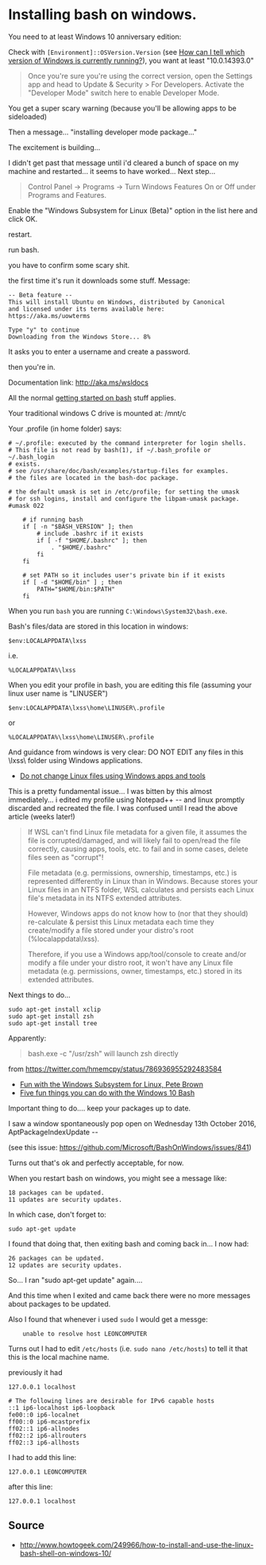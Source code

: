 # Installing bash on windows.

You need to at least Windows 10 anniversary edition:

Check with `[Environment]::OSVersion.Version` (see [How can I tell which version of Windows is currently running?](which_version.md)), you want at least "10.0.14393.0"

> Once you're sure you're using the correct version, open the Settings app and head to Update & Security > For Developers. Activate the "Developer Mode" switch here to enable Developer Mode.

You get a super scary warning (because you'll be allowing apps to be sideloaded)

Then a message... "installing developer mode package..."

The excitement is building...

I didn't get past that message until i'd cleared a bunch of space on my machine and restarted... it seems to have worked... Next step...

> Control Panel -> Programs -> Turn Windows Features On or Off under Programs and Features. 

Enable the "Windows Subsystem for Linux (Beta)" option in the list here and click OK.

restart.

run bash.

you have to confirm some scary shit.

the first time it's run it downloads some stuff. Message:

    -- Beta feature --
    This will install Ubuntu on Windows, distributed by Canonical
    and licensed under its terms available here:
    https://aka.ms/uowterms
    
    Type "y" to continue
    Downloading from the Windows Store... 8%

It asks you to enter a username and create a password.

then you're in.

Documentation link: <http://aka.ms/wsldocs>

All the normal [getting started on bash](../linux/bash.md) stuff applies.

Your traditional windows C drive is mounted at:  /mnt/c

Your .profile (in home folder) says:

    # ~/.profile: executed by the command interpreter for login shells.
    # This file is not read by bash(1), if ~/.bash_profile or ~/.bash_login
    # exists.
    # see /usr/share/doc/bash/examples/startup-files for examples.
    # the files are located in the bash-doc package.

    # the default umask is set in /etc/profile; for setting the umask
    # for ssh logins, install and configure the libpam-umask package.
    #umask 022

        # if running bash
        if [ -n "$BASH_VERSION" ]; then
            # include .bashrc if it exists
            if [ -f "$HOME/.bashrc" ]; then
                . "$HOME/.bashrc"
            fi
        fi

        # set PATH so it includes user's private bin if it exists
        if [ -d "$HOME/bin" ] ; then
            PATH="$HOME/bin:$PATH"
        fi


When you run `bash` you are running `C:\Windows\System32\bash.exe`. 

Bash's files/data are stored in this location in windows:
    
    $env:LOCALAPPDATA\lxss

i.e.

    %LOCALAPPDATA%\lxss
    
When you edit your profile in bash, you are editing this file (assuming your linux user name is "LINUSER")

    $env:LOCALAPPDATA\lxss\home\LINUSER\.profile

or

    %LOCALAPPDATA%\lxss\home\LINUSER\.profile
    
And guidance from windows is very clear: DO NOT EDIT any files in this \lxss\ folder using Windows applications.

 * [Do not change Linux files using Windows apps and tools](https://blogs.msdn.microsoft.com/commandline/2016/11/17/do-not-change-linux-files-using-windows-apps-and-tools/)

This is a pretty fundamental issue... I was bitten by this almost immediately... i edited my profile using Notepad++ -- and linux promptly discarded and recreated the file. I was confused until I read the above article (weeks later!)

>If WSL can't find Linux file metadata for a given file, it assumes the file is corrupted/damaged, and will likely fail to open/read the file correctly, causing apps, tools, etc. to fail and in some cases, delete files seen as "corrupt"!
>
>File metadata (e.g. permissions, ownership, timestamps, etc.) is represented differently in Linux than in Windows. Because stores your Linux files in an NTFS folder, WSL calculates and persists each Linux file's metadata in its NTFS extended attributes.
>
>However, Windows apps do not know how to (nor that they should) re-calculate & persist this Linux metadata each time they create/modify a file stored under your distro's root (%localappdata\lxss\).
>
>Therefore, if you use a Windows app/tool/console to create and/or modify a file under your distro root, it won't have any Linux file metadata (e.g. permissions, owner, timestamps, etc.) stored in its extended attributes.
 
    
Next things to do...

    sudo apt-get install xclip
    sudo apt-get install zsh    
    sudo apt-get install tree

    
Apparently:

> bash.exe -c "/usr/zsh" will launch zsh directly    

from <https://twitter.com/hmemcpy/status/786936955292483584>

    
 * [Fun with the Windows Subsystem for Linux, Pete Brown](https://blogs.windows.com/buildingapps/2016/07/22/fun-with-the-windows-subsystem-for-linux/#DYZBzMFA6jH3q4qd.97)
 * [Five fun things you can do with the Windows 10 Bash](https://4sysops.com/archives/five-fun-things-you-can-do-with-the-windows-10-bash/)   

Important thing to do.... keep your packages up to date.

I saw a window spontaneously pop open on Wednesday 13th October 2016, AptPackageIndexUpdate -- 

(see this issue: <https://github.com/Microsoft/BashOnWindows/issues/841>)

Turns out that's ok and perfectly acceptable, for now.



When you restart bash on windows, you might see a message like:

    18 packages can be updated.
    11 updates are security updates.

In which case, don't forget to:

    sudo apt-get update

I found that doing that, then exiting bash and coming back in... I now had:

    26 packages can be updated.
    12 updates are security updates.

So... I ran "sudo apt-get update" again....

And this time when I exited and came back there were no more messages about packages to be updated.

    
Also I found that whenever i used `sudo` I would get a messge:

        unable to resolve host LEONCOMPUTER

Turns out I had to edit `/etc/hosts` (i.e. `sudo nano /etc/hosts`) to tell it that this is the local machine name.

previously it had

    127.0.0.1 localhost

    # The following lines are desirable for IPv6 capable hosts
    ::1 ip6-localhost ip6-loopback
    fe00::0 ip6-localnet
    ff00::0 ip6-mcastprefix
    ff02::1 ip6-allnodes
    ff02::2 ip6-allrouters
    ff02::3 ip6-allhosts

I had to add this line:

    127.0.0.1 LEONCOMPUTER

after this line:

    127.0.0.1 localhost
    
        
## Source

 * <http://www.howtogeek.com/249966/how-to-install-and-use-the-linux-bash-shell-on-windows-10/>